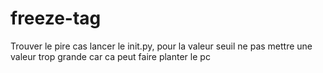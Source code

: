# freeze-tag
Trouver le pire cas
lancer le init.py, pour la valeur seuil ne pas mettre une valeur trop grande car ca peut faire planter le pc
